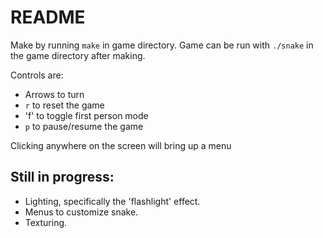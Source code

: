README
======

Make by running `make` in game directory. Game can be run with `./snake` in the
game directory after making.

Controls are:
* Arrows to turn
* `r` to reset the game
* 'f' to toggle first person mode
* `p` to pause/resume the game

Clicking anywhere on the screen will bring up a menu


Still in progress:
------------------

* Lighting, specifically the 'flashlight' effect.
* Menus to customize snake.
* Texturing.